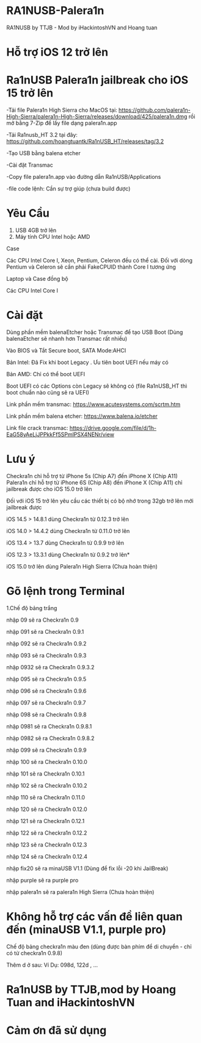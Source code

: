 # RA1NUSB-Palera1n
RA1NUSB by TTJB - Mod by iHackintoshVN and Hoang tuan

# Hỗ trợ iOS 12 trở lên 


# Ra1nUSB Palera1n jailbreak cho iOS 15 trở lên 

-Tải file Palera1n High Sierra cho MacOS tại: https://github.com/palera1n-High-Sierra/palera1n-High-Sierra/releases/download/425/palera1n.dmg rồi mở bằng 7-Zip để lấy file dạng palera1n.app

-Tải Ra1nusb_HT 3.2 tại đây: https://github.com/hoangtuantk/Ra1nUSB_HT/releases/tag/3.2

-Tạo USB bằng balena etcher

-Cài đặt Transmac

-Copy file palera1n.app vào đường dẫn Ra1nUSB/Applications

-file code lệnh: Cần sự trợ giúp (chưa build được)

# Yêu Cầu
1. USB 4GB trở lên
2. Máy tính CPU Intel hoặc AMD

Case

Các CPU Intel Core I, Xeon, Pentium, Celeron đều có thể cài.
Đối với dòng Pentium và Celeron sẽ cần phải FakeCPUID thành Core I tương ứng


Laptop và Case đồng bộ

Các CPU Intel Core I

# Cài đặt

Dùng phần mềm balenaEtcher hoặc Transmac để tạo USB Boot (Dùng balenaEtcher sẽ nhanh hơn Transmac rất nhiều)

Vào BIOS và Tắt Secure boot, SATA Mode:AHCI

Bản Intel: Đã Fix khi boot Legacy . Ưu tiên boot UEFI nếu máy có

Bản AMD: Chỉ có thể boot UEFI

Boot UEFI có các Options còn Legacy sẽ không có (file Ra1nUSB_HT thì boot chuẩn nào cũng sẽ ra UEFI)

Link phần mềm transmac: https://www.acutesystems.com/scrtm.htm

Link phần mềm balena etcher: https://www.balena.io/etcher

Link file crack transmac: https://drive.google.com/file/d/1h-EaG58yAeLjJPPkkFf5SPmlPSX4NENr/view

# Lưu ý
 Checkra1n chỉ hỗ trợ từ iPhone 5s (Chip A7) đến iPhone X (Chip A11)
 Palera1n chỉ hỗ trợ từ iPhone 6S  (Chip A8) đến iPhone X (Chip A11) chỉ jailbreak được cho iOS 15.0 trở lên
 
Đối với iOS 15 trở lên yêu cầu các thiết bị có bộ nhớ trong 32gb trở lên mới jailbreak được

 iOS 14.5 > 14.8.1 dùng Checkra1n từ 0.12.3 trở lên

iOS 14.0 > 14.4.2 dùng Checkra1n từ 0.11.0 trở lên

iOS 13.4 > 13.7 dùng Checkra1n từ 0.9.9 trở lên

iOS 12.3 > 13.3.1 dùng Checkra1n từ 0.9.2 trở lên*

iOS 15.0 trở lên dùng Palera1n High Sierra (Chưa hoàn thiện)

# Gõ lệnh trong Terminal

1.Chế độ bảng trắng

nhập 09 sẽ ra Checkra1n 0.9

nhập 091 sẽ ra Checkra1n 0.9.1

nhập 092 sẽ ra Checkra1n 0.9.2

nhập 093 sẽ ra Checkra1n 0.9.3

nhập 0932 sẽ ra Checkra1n 0.9.3.2

nhập 095 sẽ ra Checkra1n 0.9.5

nhập 096 sẽ ra Checkra1n 0.9.6

nhập 097 sẽ ra Checkra1n 0.9.7

nhập 098 sẽ ra Checkra1n 0.9.8

nhập 0981 sẽ ra Checkra1n 0.9.8.1

nhập 0982 sẽ ra Checkra1n 0.9.8.2

nhập 099 sẽ ra Checkra1n 0.9.9

nhập 100 sẽ ra Checkra1n 0.10.0

nhập 101 sẽ ra Checkra1n 0.10.1

nhập 102 sẽ ra Checkra1n 0.10.2

nhập 110 sẽ ra Checkra1n 0.11.0

nhập 120 sẽ ra Checkra1n 0.12.0

nhập 121 sẽ ra Checkra1n 0.12.1

nhập 122 sẽ ra Checkra1n 0.12.2

nhập 123 sẽ ra Checkra1n 0.12.3

nhập 124 sẽ ra Checkra1n 0.12.4

nhập fix20 sẽ ra minaUSB V1.1 (Dùng để fix lỗi -20 khi JailBreak)

nhập purple sẽ ra purple pro

nhập palera1n sẽ ra palera1n High Sierra (Chưa hoàn thiện)

# Không hỗ trợ các vấn đề liên quan đến (minaUSB V1.1, purple pro)

Chế độ bảng checkra1n màu đen (dùng được bàn phím để di chuyển - chỉ có từ checkra1n 0.9.8)

Thêm d ở sau: Ví Dụ: 098d, 122d , ...

# Ra1nUSB by TTJB,mod by Hoang Tuan and iHackintoshVN
# Cảm ơn đã sử dụng











